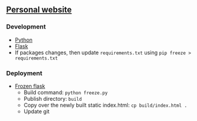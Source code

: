 ## <a href="https://lukeconibear.github.io/" target="_blank">Personal website</a>
### Development
- <a href="https://www.python.org/" target="_blank">Python</a>  
- <a href="https://palletsprojects.com/p/flask/" target="_blank">Flask</a>  
- If packages changes, then update `requirements.txt` using `pip freeze > requirements.txt`  

### Deployment
- <a href="https://pythonhosted.org/Frozen-Flask/" target="_blank">Frozen flask</a>  
  - Build command: `python freeze.py`  
  - Publish directory: `build`  
  - Copy over the newly built static index.html: `cp build/index.html .`  
  - Update git  
